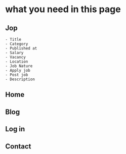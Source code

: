 # what you need in this page

## Jop

    - Title
    - Category
    - Published at
    - Salary
    - Vacancy
    - Location
    - Job Nature
    - Apply job
    - Post job
    - Description

## Home
## Blog
## Log in
## Contact


